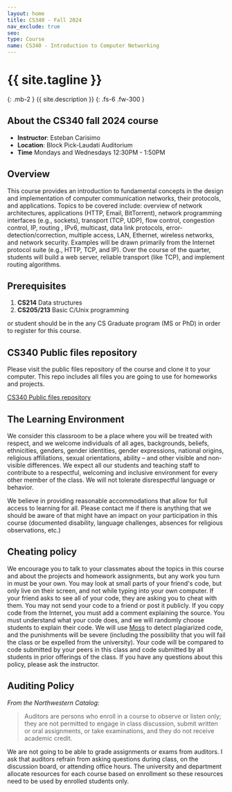 ```yaml
---
layout: home
title: CS340 - Fall 2024
nav_exclude: true
seo:
type: Course
name: CS340 - Introduction to Computer Networking
---
```


# {{ site.tagline }}
{: .mb-2 }
{{ site.description }}
{: .fs-6 .fw-300 }

## About the CS340 fall 2024 course

- **Instructor**: Esteban Carisimo
- **Location**: Block Pick-Laudati Auditorium
- **Time** Mondays and Wednesdays 12:30PM - 1:50PM


## Overview

This course provides an introduction to fundamental concepts in the design and implementation of computer communication networks, their protocols, and applications. Topics to be covered include: overview of network architectures, applications (HTTP, Email, BitTorrent), network programming interfaces (e.g., sockets), transport (TCP, UDP), flow control, congestion control, IP, routing , IPv6, multicast, data link protocols, error-detection/correction, multiple access, LAN, Ethernet, wireless networks, and network security. Examples will be drawn primarily from the Internet protocol suite (e.g., HTTP, TCP, and IP). Over the course of the quarter, students will build a web server, reliable transport (like TCP), and implement routing algorithms.

## Prerequisites

1. **CS214** Data structures
2. **CS205/213** Basic C/Unix programming

or student should be in the any CS Graduate program (MS or PhD) in order to register for this course.

## CS340 Public files repository

Please visit the public files repository of the course and clone it to your computer. This repo includes all files you are going to use for homeworks and projects.

[CS340 Public files repository](https://github.com/northwestern-cs340/fall2022-public-files)

## The Learning Environment


We consider this classroom to be a place where you will be treated with respect, and we welcome individuals of all ages, backgrounds, beliefs, ethnicities, genders, gender identities, gender expressions, national origins, religious affiliations, sexual orientations, ability – and other visible and non-visible differences. We expect all our students and teaching staff to contribute to a respectful, welcoming and inclusive environment for every other member of the class. We will not tolerate disrespectful language or behavior.

We believe in providing reasonable accommodations that allow for full access to learning for all. Please contact me if there is anything that we should be aware of that might have an impact on your participation in this course (documented disability, language challenges, absences for religious observations, etc.)

## Cheating policy

We encourage you to talk to your classmates about the topics in this course and about the projects and homework assignments, but any work you turn in must be your own. You may look at small parts of your friend's code, but only live on their screen, and not while typing into your own computer. If your friend asks to see all of your code, they are asking you to cheat with them. You may not send your code to a friend or post it publicly. If you copy code from the Internet, you must add a comment explaining the source. You must understand what your code does, and we will randomly choose students to explain their code. We will use [Moss](https://theory.stanford.edu/~aiken/moss/) to detect plagiarized code, and the punishments will be severe (including the possibility that you will fail the class or be expelled from the university). Your code will be compared to code submitted by your peers in this class and code submitted by all students in prior offerings of the class. If you have any questions about this policy, please ask the instructor.

## Auditing Policy

_From the Northwestern Catalog:_
> Auditors are persons who enroll in a course to observe or listen only; they are not permitted to engage in class discussion, submit written or oral assignments, or take examinations, and they do not receive academic credit.

We are not going to be able to grade assignments or exams from auditors. I ask that auditors refrain from asking questions during class, on the discussion board, or attending office hours. The university and department allocate resources for each course based on enrollment so these resources need to be used by enrolled students only.
